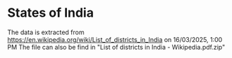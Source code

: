# States of India

The data is extracted from https://en.wikipedia.org/wiki/List_of_districts_in_India on 16/03/2025, 1:00 PM
The file can also be find in "List of districts in India - Wikipedia.pdf.zip"

